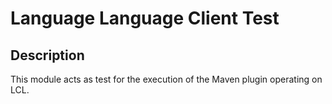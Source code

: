 # Language Language Client Test

## Description
This module acts as test for the execution of the Maven plugin operating on LCL.